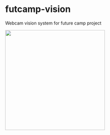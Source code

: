 # futcamp-vision
Webcam vision system for future camp project

<img width="320" src="https://a.radikal.ru/a40/1803/ef/bbb5eb0ee058.png" />
